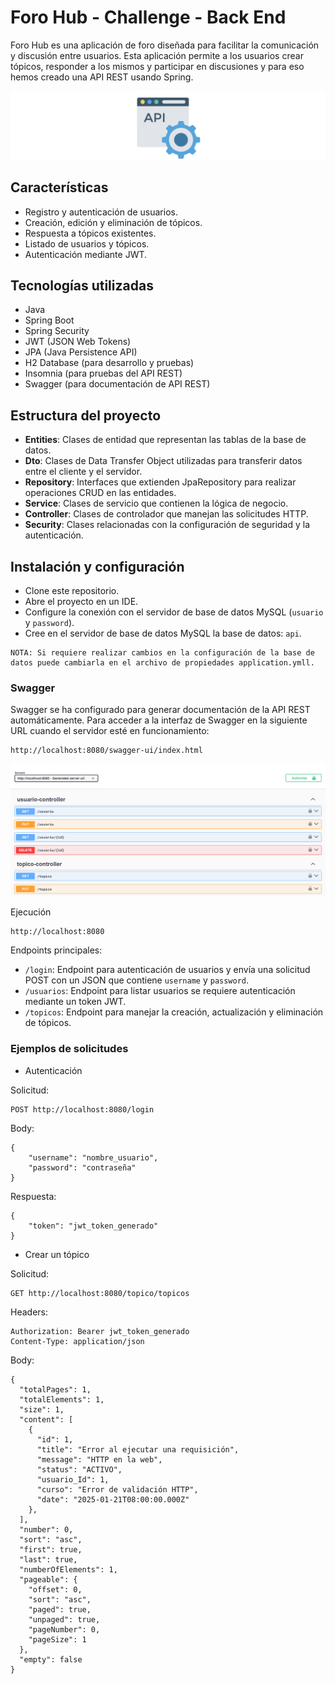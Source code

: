 # Foro Hub - Challenge - Back End

Foro Hub es una aplicación de foro diseñada para facilitar la comunicación y discusión entre usuarios. Esta aplicación permite a los usuarios crear tópicos, responder a los mismos y participar en discusiones y para eso hemos creado una API REST usando Spring.


![swagger.png](hub%2FBadge-Spring.png)

## Características

- Registro y autenticación de usuarios.
- Creación, edición y eliminación de tópicos.
- Respuesta a tópicos existentes.
- Listado de usuarios y tópicos.
- Autenticación mediante JWT.

## Tecnologías utilizadas

- Java
- Spring Boot
- Spring Security
- JWT (JSON Web Tokens)
- JPA (Java Persistence API)
- H2 Database (para desarrollo y pruebas)
- Insomnia (para pruebas del API REST)
- Swagger (para documentación de API REST)

## Estructura del proyecto

- **Entities**: Clases de entidad que representan las tablas de la base de datos.
- **Dto**: Clases de Data Transfer Object utilizadas para transferir datos entre el cliente y el servidor.
- **Repository**: Interfaces que extienden JpaRepository para realizar operaciones CRUD en las entidades.
- **Service**: Clases de servicio que contienen la lógica de negocio.
- **Controller**: Clases de controlador que manejan las solicitudes HTTP.
- **Security**: Clases relacionadas con la configuración de seguridad y la autenticación.

## Instalación y configuración

- Clone este repositorio.
- Abre el proyecto en un IDE.
- Configure la conexión con el servidor de base de datos MySQL (`usuario` y `password`).
- Cree en el servidor de base de datos MySQL la base de datos: `api`.
```
NOTA: Si requiere realizar cambios en la configuración de la base de datos puede cambiarla en el archivo de propiedades application.ymll.
```

### Swagger
Swagger se ha configurado para generar documentación de la API REST automáticamente. Para acceder a la interfaz de Swagger en la siguiente URL cuando el servidor esté en funcionamiento:
```
http://localhost:8080/swagger-ui/index.html
```
![swagger.png](hub%2Fswagger.png)

Ejecución

```
http://localhost:8080
```

Endpoints principales:
- `/login`: Endpoint para autenticación de usuarios y envía una solicitud POST con un JSON que contiene `username` y `password`.
- `/usuarios`: Endpoint para listar usuarios se requiere autenticación mediante un token JWT.
- `/topicos`: Endpoint para manejar la creación, actualización y eliminación de tópicos.

### Ejemplos de solicitudes

- Autenticación

Solicitud:
```
POST http://localhost:8080/login
```
Body:
```
{
    "username": "nombre_usuario",
    "password": "contraseña"
}
```
Respuesta:
```
{
    "token": "jwt_token_generado"
}
```
- Crear un tópico

Solicitud:
```
GET http://localhost:8080/topico/topicos
```
Headers:
```
Authorization: Bearer jwt_token_generado
Content-Type: application/json
```
Body:
```
{
  "totalPages": 1,
  "totalElements": 1,
  "size": 1,
  "content": [
    {
      "id": 1,
      "title": "Error al ejecutar una requisición",
      "message": "HTTP en la web",
      "status": "ACTIVO",
      "usuario_Id": 1,
      "curso": "Error de validación HTTP",
      "date": "2025-01-21T08:00:00.000Z"
    },
  ],
  "number": 0,
  "sort": "asc",
  "first": true,
  "last": true,
  "numberOfElements": 1,
  "pageable": {
    "offset": 0,
    "sort": "asc",
    "paged": true,
    "unpaged": true,
    "pageNumber": 0,
    "pageSize": 1
  },
  "empty": false
}